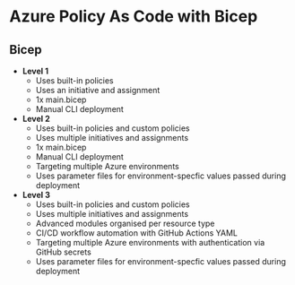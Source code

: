 # Azure Policy As Code with Bicep

## Bicep

* **Level 1**
    * Uses built-in policies
    * Uses an initiative and assignment
    * 1x main.bicep
    * Manual CLI deployment
* **Level 2**
    * Uses built-in policies and custom policies
    * Uses multiple initiatives and assignments
    * 1x main.bicep
    * Manual CLI deployment
    * Targeting multiple Azure environments
    * Uses parameter files for environment-specfic values passed during deployment
* **Level 3**
    * Uses built-in policies and custom policies
    * Uses multiple initiatives and assignments
    * Advanced modules organised per resource type
    * CI/CD workflow automation with GitHub Actions YAML
    * Targeting multiple Azure environments with authentication via GitHub secrets
    * Uses parameter files for environment-specfic values passed during deployment
